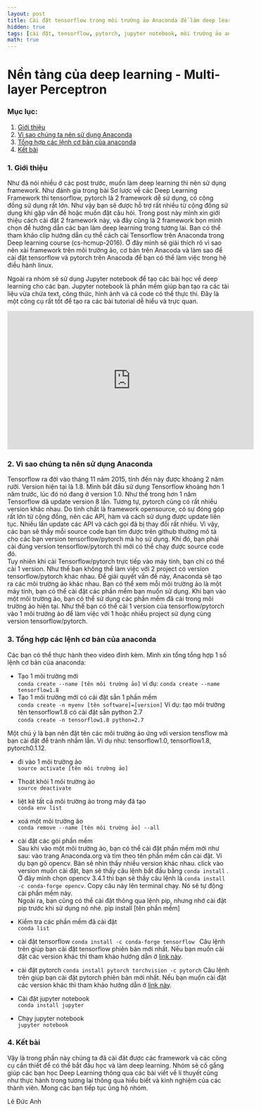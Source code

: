 ```yaml
---
layout: post
title: Cài đặt tensorflow trong môi trường ảo Anaconda để làm deep learning.
hidden: true
tags: [cài đặt, tensorflow, pytorch, jupyter notebook, môi trường ảo anaconda]
math: true
---
```

# Nền tảng của deep learning - Multi-layer Perceptron
### Mục lục:
1. [Giới thiệu](#intro)
2. [Vì sao chúng ta nên sử dụng Anaconda](#notation )
3. [Tổng hợp các lệnh cơ bản của anaconda](#forward)
4. [Kết bài](#conclusion)


### 1. Giới thiệu <a name="intro"></a>
Như đã nói nhiều ở các post trước, muốn làm deep learning thì nên sử dụng framework. Như đánh gia trong bài Sơ lược về các Deep Learning Framework thì tensorflow, pytorch là 2 framework dễ sử dụng, có cộng đồng sử dụng rất lớn. Như vậy bạn sẽ được hỗ trợ rất nhiều từ cộng đồng sử dụng khi gặp vấn đề hoặc muốn đặt câu hỏi. Trong post này mình xin giới thiệu cách cài đặt 2 framework này, và đây cũng là 2 framework bọn mình chọn để hướng dẫn các bạn làm deep learning trong tương lai.
Bạn có thể tham khảo clip hướng dẫn cụ thể cách cài Tensorflow trên Anaconda trong Deep learning course (cs-hcmup-2016). Ở đây mình sẽ giải thích rõ vì sao nên xài framework trên môi trường ảo, cơ bản trên Anacoda và làm sao để cài đặt tensorflow và pytorch trên Anacoda để bạn có thể làm việc trong hệ điều hành linux.  

Ngoài ra nhóm sẽ sử dụng Jupyter notebook để tạo các bài học về deep learning cho các bạn. Jupyter notebook là phần mềm giúp bạn tạo ra các tài liệu vừa chứa text, công thức, hình ảnh và cả code có thể thực thi. Đây là một công cụ rất tốt để tạo ra các bài tutorial dễ hiểu và trực quan. 

<iframe width="560" height="315" src="https://www.youtube.com/embed/t_pxnHpRszg" frameborder="0" allow="autoplay; encrypted-media" allowfullscreen></iframe>

### 2. Vì sao chúng ta nên sử dụng Anaconda <a name="notation"></a>

Tensorflow ra đời vào tháng 11 năm 2015, tính đến này được khoảng 2 năm rưỡi.
Version hiện tại là 1.8. Mình bắt đầu sử dụng Tensorflow khoảng hơn 1 năm trước, lúc đó nó đang ở version 1.0. Như thế trong hơn 1 năm Tensorflow dã update version 8 lần. Tương tự, pytorch cũng có rất nhiều version khác nhau. Do tính chất là framework opensource, có sự đóng góp rất lớn từ cộng đồng, nên các API, hàm và cách sử dụng được update liên tục. Nhiều lần update các API và cách gọi đã bị thay đổi rất nhiều. Vì vậy, các bạn sẽ thấy mỗi source code bạn tìm được trên github thường mô tả cho các bạn version tensorflow/pytorch mà họ sử dụng. Khi đó, bạn phải cài đúng version tensorflow/pytorch thì mới có thể chạy được source code đó.  
Tuy nhiên khi cài Tensorflow/pytorch trực tiếp vào máy tính, bạn chỉ có thể cài 1 version. Như thế bạn không thể làm việc với 2 project có version tensorflow/pytorch khác nhau. Để giải quyết vấn đề này, Anaconda sẽ tạo ra các môi trường ảo khác nhau. Bạn có thể xem mỗi môi trường ảo là một máy tính, bạn có thể cài đặt các phần mềm bạn muốn sử dụng. Khi bạn vào một môi trường ảo, bạn có thể sử dụng các phần mềm đã cài trong môi trường ảo hiện tại. Như thế bạn có thể cài 1 version của tensorflow/pytorch vào 1 môi trường ảo để làm việc với 1 hoặc nhiều project sử dụng cùng version tensorflow/pytorch.


### 3. Tổng hợp các lệnh cơ bản của anaconda <a name="forward"></a>
Các bạn có thể thực hành theo video đính kèm. Mình xin tổng tổng hợp 1 số lệnh cơ bản của anaconda:
+ Tạo 1 môi trường mới  
```conda create --name [tên môi trường ảo]```
ví dụ: ```conda create --name tensorflow1.8``` 
+ Tạo 1 môi trường mới có cài đặt sẳn 1 phần mềm  
```conda create -n myenv [tên software]=[version]``` 
Ví dụ: tạo môi trường tên tensorflow1.8 có cài đặt sẳn python 2.7  
```conda create -n tensorflow1.8 python=2.7```  

Một chú ý là bạn nên đặt tên các môi trường ảo ứng với version tensflow mà bạn cài đặt để tránh nhầm lẫn. Ví dụ như: tensorflow1.0, tensorflow1.8, pytorch0.1.12.  

+ đi vào 1 môi trường ảo  
```source activate [tên môi trường ảo]```  
+ Thoát khỏi 1 môi trường ảo  
```source deactivate```

+ liệt kê tất cả môi trường ảo trong máy đã tạo  
```conda env list```  
+ xoá một môi trường ảo  
```conda remove --name [tên môi trường ảo] --all```  
+ cài đặt các gói phần mềm  
Sau khi vào một môi trường ảo, bạn có thể cài đặt phần mềm mới như sau: vào trang Anaconda.org và tìm theo tên phần mềm cần cài đặt. Ví dụ bạn gõ opencv. Bàn sẽ nhìn thấy nhiều version khác nhau. click vào version muốn cài đặt, bạn sẽ thấy câu lệnh bắt đầu bằng ```conda install``` . Ở đây mình chọn opencv 3.4.1 thì bạn sẽ thầy câu lệnh là ```conda install -c conda-forge opencv```. Copy câu này lên terminal chạy. Nó sẽ tự động cài phần mềm này.  
Ngoài ra, bạn cũng có thể cài đặt thông qua lệnh pip, nhưng nhớ cài đặt pip trước khi sử dụng nó nhé. pip install [tên phần mềm]  
+ Kiểm tra các phần mềm đã cài đặt  
```conda list```

+ cài đặt tensorflow
```conda install -c conda-forge tensorflow ```
Câu lệnh trên giúp bạn cài đặt tensorflow phiên bản mới nhất. Nếu bạn muốn cài đặt các version khác thì tham khảo hướng dẫn ở [link này](https://www.tensorflow.org/install/install_linux#InstallingAnaconda).
+ cài đặt pytorch
```conda install pytorch torchvision -c pytorch```
Câu lệnh trên giúp bạn cài đặt pytorch phiên bản mới nhất. Nếu bạn muốn cài đặt các version khác thì tham khảo hướng dẫn ở  [link này](https://pytorch.org/previous-versions/).

+ Cài đặt jupyter notebook  
```conda install jupyter```  

+ Chạy jupyter notebook  
```jupyter notebook```

### 4. Kết bài <a name="intro"></a>
Vậy là trong phần này chúng ta đã cài đăt được các framework và các công cụ cần thiết để có thể bắt đầu học và làm deep learning. Nhóm sẽ cố gắng giúp các bạn học Deep Learning thông qua các bài viết về lí thuyết cũng như thực hành trong tương lai thông qua hiểu biết và kinh nghiệm của các thành viên. Mong các bạn tiếp tục ủng hộ nhóm.

Lê Đức Anh






